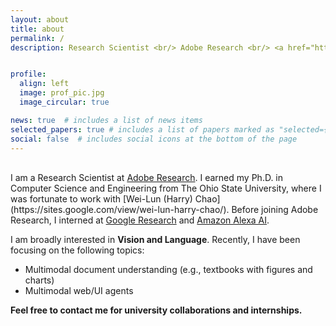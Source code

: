 ```yaml
---
layout: about
title: about
permalink: /
description: Research Scientist <br/> Adobe Research <br/> <a href="https://www.linkedin.com/in/jihyung-kil-6262b2149">LinkedIn</a> / <a href="https://twitter.com/Jihyung_Kil">Twitter</a> / <a href="https://scholar.google.com/citations?user=C3O0uxcAAAAJ&hl=en">Google Scholar</a> / <a href="https://github.com/heendung">GitHub</a>


profile:
  align: left 
  image: prof_pic.jpg
  image_circular: true

news: true  # includes a list of news items
selected_papers: true # includes a list of papers marked as "selected={true}"
social: false  # includes social icons at the bottom of the page
---
```


<br/>
I am a Research Scientist at <a href="https://research.adobe.com/">Adobe Research</a>. I earned my Ph.D. in Computer Science and Engineering from The Ohio State University, where I was fortunate to work with [Wei-Lun (Harry) Chao](https://sites.google.com/view/wei-lun-harry-chao/). Before joining Adobe Research, I interned at <a href="https://research.google">Google Research</a> and <a href="https://www.amazon.science/publications">Amazon Alexa AI</a>.

I am broadly interested in **Vision and Language**. Recently, I have been focusing on the following topics:
 - Multimodal document understanding (e.g., textbooks with figures and charts)
 - Multimodal web/UI agents 

<strong> Feel free to contact me for university collaborations and internships.</strong>


